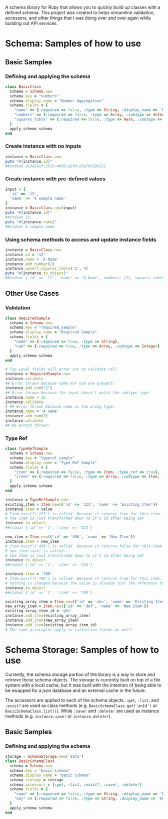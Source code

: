 A schema library for Ruby that allows you to quickly build up classes with a defined schema. This project was
created to helps streamline validation, accessors, and other things that I was doing over and over again while
building out API services.

# Schema: Samples of how to use

## Basic Samples

### Defining and applying the schema
```ruby
class BasicClass
  schema = Schema.new
  schema.key = "numbers"
  schema.display_name = "Number Aggregation"
  schema.fields = {
    "name" => {:required => false, :type => String, :display_name => 'Name'},
    "numbers" => {:required => false, :type => Array, :subtype => Integer, :display_name => 'Numbers'},
    "squares_table" => {:required => false, :type => Hash, :subtype => Integer, :display_name => 'Squares Table'}
  }
  apply_schema schema
end
```

### Create instance with no inputs
```ruby
instance = BasicClass.new
puts "#{instance.id}"
##stdout 963a342f-355c-40d3-a2fd-85a796596151
```

### Create instance with pre-defined values
```ruby
input = {
  'id' => '15',
  'name' => 'A sample name'
}
instance = BasicClass.new(input)
puts "#{instance.id}"
##stdout 15
puts "#{instance.name}"
##stdout A sample name
```

### Using schema methods to access and update instance fields
```ruby
instance = BasicClass.new
instance.id = '12'
instance.name = 'A Name'
instance.add_number(2)
instance.upsert_squares_table('2', 4)
puts "#{instance.to_object}"
##stdout {'id' => '12', 'name' => 'A Name', numbers: [2], squares_table: {'2' => 4}}
```

## Other Use Cases
### Validation
```ruby
class RequiredSample
  schema = Schema.new
  schema.key = "required_sample"
  schema.display_name = "Required Sample"
  schema.fields = {
    "name" => {:required => true, :type => String},
    "num" => {:required => true, :type => Array, :subtype => Integer}
  }
  apply_schema schema
end

# Top Level fields will error out on validate call
instance = RequiredSample.new
instance.validate
## Error thrown because name nor num are present!
instance.add_num("2")
## Error thrown because the input doesn't match the subtype type!
instance.name = 15
instance.validate
# ## Error thrown because name is the wrong type!
instance.name = 'A name'
instance.add_num(2)
instance.validate
## No errors thrown!
```

### Type Ref
```ruby
class TypeRefSample
  schema = Schema.new
  schema.key = "typeref_sample"
  schema.display_name = "Type Ref Sample"
  schema.fields = {
    "item" => {:required => false, :type => Item, :type_ref => true},
    "items" => {:required => false, :type => Array, :subtype => Item, :type_ref => true}
  }
  apply_schema schema
end

instance = TypeRefSample.new
existing_item = Item.new({'id' => '123', 'name' => 'Existing Item'})
instance.item = value
# Item.exist?('123') is called. Because it returns true for this item...
# the item is just transformed down to it's id after being set
instance.to_object
##stdout {'id' => '1', 'item' => '123'}

new_item = Item.new({'id' => '456', 'name' => 'New Item'})
instance.item = new_item
# Item.exist?('456') is called. Because it returns false for this item...
# new_item.save! is called...
# the item is just transformed down to it's id after being set
instance.to_object
##stdout {'id' => '1', 'item' => '456'}

instance.item = '789'
# Item.exist?('789') is called. Because it returns true for this item...
# nothing is changed because the value is already just the reference to the item's id
instance.to_object
##stdout {'id' => '1', 'item' => '789'}

existing_array_item = Item.new({'id' => 'abc', 'name' => 'Existing Item'})
new_array_item = Item.new({'id' => 'def', 'name' => 'New Item'})
existing_array_item_id = 'ghi'
instance.add_item(existing_array_item)
instance.add_item(new_array_item)
instance.add_item(existing_array_item_id)
# The same principles apply to collection fields as well!
```

# Schema Storage: Samples of how to use
Currently, the schema storage portion of the library is a way to store and retrieve
these schema objects. The storage is currently built on top of a file system with a
local cache, but it was built with the intention of being able to be swapped for a
json database and an external cache in the future.

The accessors are applied to each of the schema objects. `:get`, `:list`, and `:exist?`
are used as class methods (e.g. `BasicSchemaClass.get('anId')` or `BasicSchemaClass.list()`).
While `:save!` and `:delete!` are used as instance methods (e.g. `instance.save!` or `instance.delete!`).

## Basic Samples

### Defining and applying the schema
```ruby
storage = SchemaStorage.new('data')
class BasicSchemaClass
  schema = Schema.new
  schema.key = "basic-schema"
  schema.display_name = "Basic Schema"
  schema.storage = storage
  schema.accessors = [:get, :list, :exist?, :save!, :delete!]
  schema.fields = {
    "name" => {:required => false, :type => String, :display_name => 'Name'},
    "key" => {:required => false, :type => String, :display_name => 'Key'}
  }
  apply_schema schema
end
```


### 